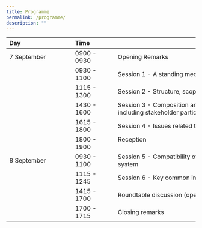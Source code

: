 ```yaml
---
title: Programme
permalink: /programme/
description: ""
---
```

| Day⠀⠀⠀⠀⠀⠀⠀⠀⠀⠀⠀ | Time⠀⠀⠀⠀⠀ | Programme Outline |
| -------- | -------- | -------- |
| 7 September     | 0900 - 0930    | Opening Remarks  |
|       | 0930 - 1100    | Session 1 - A standing mechanism for ISDS: Rationale and Benefits  |
|       | 1115 - 1300    | Session 2 - Structure, scope and governance of a standing mechanism for ISDS  |
|       | 1430 - 1600    | Session 3 - Composition and procedure of a standing mechanism for ISDS, including stakeholder participation  |
|      | 1615 - 1800    | Session 4 - Issues related to an appellate mechanism  |
|       | 1800 - 1900    | Reception  ⠀⠀⠀⠀⠀⠀⠀⠀⠀⠀⠀⠀⠀⠀⠀⠀⠀⠀⠀⠀⠀⠀⠀⠀⠀⠀⠀⠀⠀⠀⠀⠀⠀⠀⠀⠀⠀⠀⠀⠀⠀⠀⠀⠀⠀⠀⠀⠀⠀⠀⠀⠀|
| 8 September     | 0930 - 1100    | Session 5 - Compatibility of an appellate mechanism with the existing ICSID system  |
|      | 1115 - 1245    | Session 6 - Key common implementation and enforcement issues  |
|      | 1415 - 1700    | Roundtable discussion (open to Working Group III delegates only)  |
|      | 1700 - 1715    | Closing remarks  |